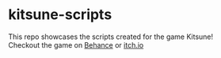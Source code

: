 # kitsune-scripts
This repo showcases the scripts created for the game Kitsune!  
Checkout the game on [Behance](https://www.behance.net/gallery/116449809/Kitsune) or [itch.io](https://firefox2021.itch.io/kitsune)
